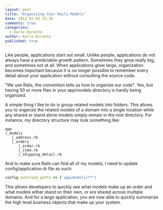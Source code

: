 ```yaml
---
layout: post
title: "Organizing Your Rails Models"
date: 2012-02-03 15:38
comments: true
categories: 
  - Karle Durante
author: Karle Durante
published: true
---
```


Like people, applications start out small.  Unlike people, applications do not always have a predictable growth pattern.  Sometimes they grow really big, and sometimes not at all.  When applications grow large, organization becomes important because it is no longer possible to remember every detail about your application without consulting the source code. 

"We use Rails, the convention tells us how to organize our code".  Yes, but having 50 or more files in your app/models directory is hardly being organized.  

A simple thing I like to do is group related models into folders.  This allows you to organize the related models of a domain into a single location while any shared or stand alone models simply remain in the root directory.  For instance, my directory structure may look something like:

```
app
|_models
   |_address.rb
   |_orders
      |_order.rb
      |_item.rb
      |_shipping_detail.rb
```

And to make sure Rails can find all of my models, I need to update config/application.rb file as such:

```ruby
config.autoload_paths += ['app/models/**"]
```

This allows developers to quickly see what models make up an order and what models either stand on their own, or are shared across multiple domains.  And for a large application, you are now able to quickly summarize the high level business objects that make up your system.